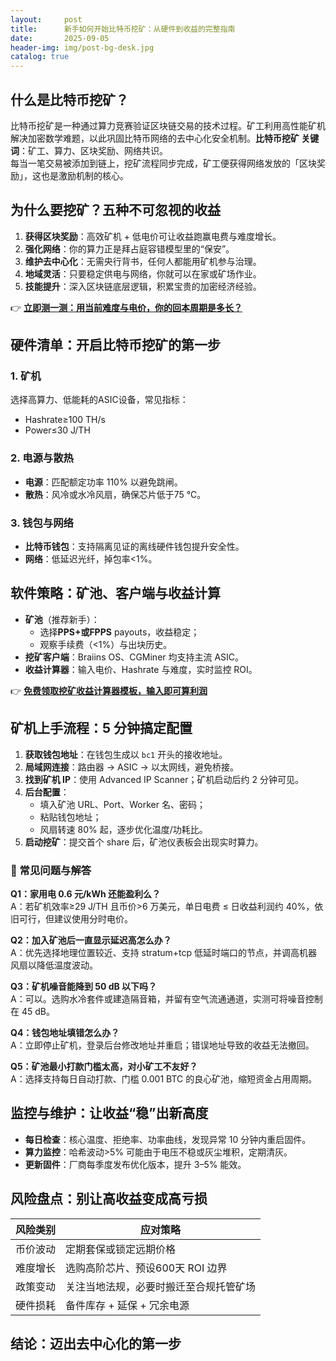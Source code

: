 ```yaml
---
layout:     post
title:      新手如何开始比特币挖矿：从硬件到收益的完整指南
date:       2025-09-05
header-img: img/post-bg-desk.jpg
catalog: true
---
```


## 什么是比特币挖矿？

比特币挖矿是一种通过算力竞赛验证区块链交易的技术过程。矿工利用高性能矿机解决加密数学难题，以此巩固比特币网络的去中心化安全机制。**比特币挖矿 关键词**：矿工、算力、区块奖励、网络共识。  
每当一笔交易被添加到链上，挖矿流程同步完成，矿工便获得网络发放的「区块奖励」，这也是激励机制的核心。

## 为什么要挖矿？五种不可忽视的收益

1. **获得区块奖励**：高效矿机 + 低电价可让收益跑赢电费与难度增长。  
2. **强化网络**：你的算力正是拜占庭容错模型里的“保安”。  
3. **维护去中心化**：无需央行背书，任何人都能用矿机参与治理。  
4. **地域灵活**：只要稳定供电与网络，你就可以在家或矿场作业。  
5. **技能提升**：深入区块链底层逻辑，积累宝贵的加密经济经验。

👉 [**立即测一测：用当前难度与电价，你的回本周期是多长？**](https://okxdog.com/)

## 硬件清单：开启比特币挖矿的第一步

### 1. **矿机**  
选择高算力、低能耗的ASIC设备，常见指标：  
- Hashrate≥100 TH/s  
- Power≤30 J/TH  

### 2. **电源与散热**  
- **电源**：匹配额定功率 110% 以避免跳闸。  
- **散热**：风冷或水冷风扇，确保芯片低于75 ℃。

### 3. **钱包与网络**  
- **比特币钱包**：支持隔离见证的离线硬件钱包提升安全性。  
- **网络**：低延迟光纤，掉包率<1%。

## 软件策略：矿池、客户端与收益计算

- **矿池**（推荐新手）：  
  - 选择**PPS+**或**FPPS** payouts，收益稳定；  
  - 观察手续费（<1%）与出块历史。  
- **挖矿客户端**：Braiins OS、CGMiner 均支持主流 ASIC。  
- **收益计算器**：输入电价、Hashrate 与难度，实时监控 ROI。

👉 [**免费领取挖矿收益计算器模板，输入即可算利润**](https://okxdog.com/)

## 矿机上手流程：5 分钟搞定配置

1. **获取钱包地址**：在钱包生成以 `bc1` 开头的接收地址。  
2. **局域网连接**：路由器 → ASIC → 以太网线，避免桥接。  
3. **找到矿机 IP**：使用 Advanced IP Scanner；矿机启动后约 2 分钟可见。  
4. **后台配置**：  
   - 填入矿池 URL、Port、Worker 名、密码；  
   - 粘贴钱包地址；  
   - 风扇转速 80% 起，逐步优化温度/功耗比。  
5. **启动挖矿**：提交首个 share 后，矿池仪表板会出现实时算力。

### 🔧 常见问题与解答

**Q1：家用电 0.6 元/kWh 还能盈利么？**  
A：若矿机效率≥29 J/TH 且币价>6 万美元，单日电费 ≤ 日收益利润约 40%，依旧可行，但建议使用分时电价。

**Q2：加入矿池后一直显示延迟高怎么办？**  
A：优先选择地理位置较近、支持 stratum+tcp 低延时端口的节点，并调高机器风扇以降低温度波动。

**Q3：矿机噪音能降到 50 dB 以下吗？**  
A：可以。选购水冷套件或建造隔音箱，并留有空气流通通道，实测可将噪音控制在 45 dB。

**Q4：钱包地址填错怎么办？**  
A：立即停止矿机，登录后台修改地址并重启；错误地址导致的收益无法撤回。

**Q5：矿池最小打款门槛太高，对小矿工不友好？**  
A：选择支持每日自动打款、门槛 0.001 BTC 的良心矿池，缩短资金占用周期。

## 监控与维护：让收益“稳”出新高度

- **每日检查**：核心温度、拒绝率、功率曲线，发现异常 10 分钟内重启固件。  
- **算力监控**：哈希波动>5% 可能由于电压不稳或灰尘堆积，定期清灰。  
- **更新固件**：厂商每季度发布优化版本，提升 3–5% 能效。

## 风险盘点：别让高收益变成高亏损

| 风险类别 | 应对策略 |
| --- | --- |
| 币价波动 | 定期套保或锁定远期价格 |
| 难度增长 | 选购高阶芯片、预设600天 ROI 边界 |
| 政策变动 | 关注当地法规，必要时搬迁至合规托管矿场 |
| 硬件损耗 | 备件库存 + 延保 + 冗余电源 |

## 结论：迈出去中心化的第一步